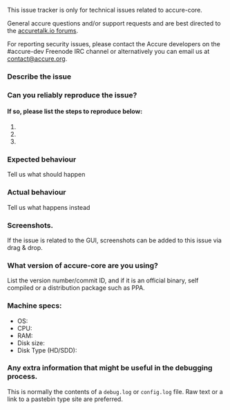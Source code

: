<!--- Remove sections that do not apply -->

This issue tracker is only for technical issues related to accure-core.

General accure questions and/or support requests and are best directed to the [accuretalk.io forums](https://accuretalk.io/).

For reporting security issues, please contact the Accure developers on the #accure-dev Freenode IRC channel or alternatively you can email us at contact@accure.org.

### Describe the issue

### Can you reliably reproduce the issue?
#### If so, please list the steps to reproduce below:
1.
2.
3.

### Expected behaviour
Tell us what should happen

### Actual behaviour
Tell us what happens instead

### Screenshots.
If the issue is related to the GUI, screenshots can be added to this issue via drag & drop.

### What version of accure-core are you using?
List the version number/commit ID, and if it is an official binary, self compiled or a distribution package such as PPA.

### Machine specs:
- OS:
- CPU:
- RAM:
- Disk size:
- Disk Type (HD/SDD):

### Any extra information that might be useful in the debugging process.
This is normally the contents of a `debug.log` or `config.log` file. Raw text or a link to a pastebin type site are preferred.
